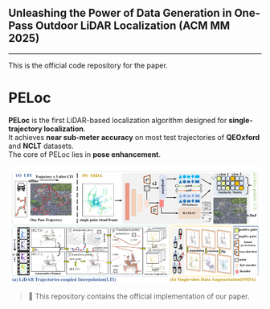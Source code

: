 ## Unleashing the Power of Data Generation in One-Pass Outdoor LiDAR Localization  (ACM MM 2025)
------
This is the official code repository for the paper.

# PELoc

**PELoc** is the first LiDAR-based localization algorithm designed for **single-trajectory localization**.  
It achieves **near sub-meter accuracy** on most test trajectories of **QEOxford** and **NCLT** datasets.  
The core of PELoc lies in **pose enhancement**.

<p align="center">
  <img src="https://raw.githubusercontent.com/Eaton2022/PELoc/main/mm.png" width="700">
</p>

> 📌 This repository contains the official implementation of our paper.
